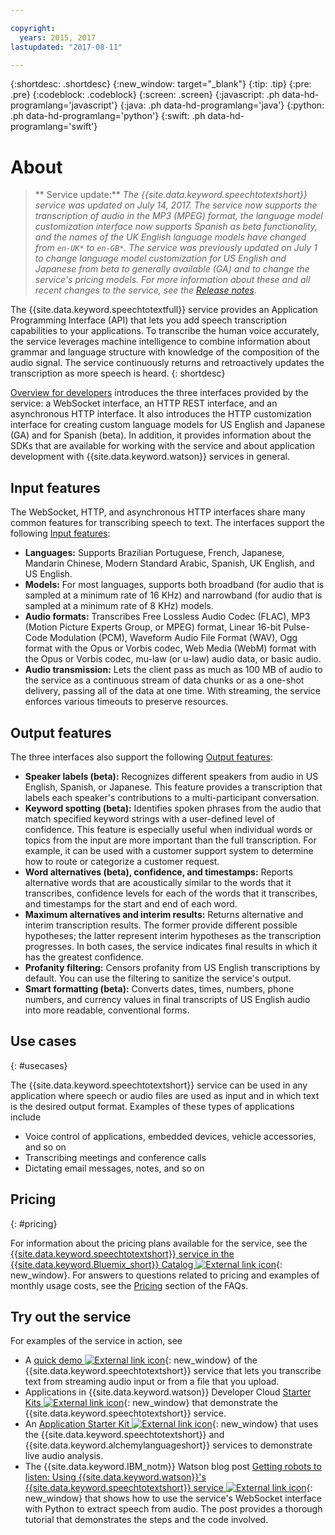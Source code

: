 ```yaml
---

copyright:
  years: 2015, 2017
lastupdated: "2017-08-11"

---
```


{:shortdesc: .shortdesc}
{:new_window: target="_blank"}
{:tip: .tip}
{:pre: .pre}
{:codeblock: .codeblock}
{:screen: .screen}
{:javascript: .ph data-hd-programlang='javascript'}
{:java: .ph data-hd-programlang='java'}
{:python: .ph data-hd-programlang='python'}
{:swift: .ph data-hd-programlang='swift'}

# About

> ** Service update:** *The {{site.data.keyword.speechtotextshort}} service was updated on July 14, 2017. The service now supports the transcription of audio in the MP3 (MPEG) format, the language model customization interface now supports Spanish as beta functionality, and the names of the UK English language models have changed from `en-UK*` to `en-GB*`. The service was previously updated on July 1 to change language model customization for US English and Japanese from beta to generally available (GA) and to change the service's pricing models. For more information about these and all recent changes to the service, see the [Release notes](/docs/services/speech-to-text/release-notes.html).*

The {{site.data.keyword.speechtotextfull}} service provides an Application Programming Interface (API) that lets you add speech transcription capabilities to your applications. To transcribe the human voice accurately, the service leverages machine intelligence to combine information about grammar and language structure with knowledge of the composition of the audio signal. The service continuously returns and retroactively updates the transcription as more speech is heard.
{: shortdesc}

[Overview for developers](/docs/services/speech-to-text/developer-overview.html) introduces the three interfaces provided by the service: a WebSocket interface, an HTTP REST interface, and an asynchronous HTTP interface. It also introduces the HTTP customization interface for creating custom language models for US English and Japanese (GA) and for Spanish (beta). In addition, it provides information about the SDKs that are available for working with the service and about application development with {{site.data.keyword.watson}} services in general.

## Input features

The WebSocket, HTTP, and asynchronous HTTP interfaces share many common features for transcribing speech to text. The interfaces support the following [Input features](/docs/services/speech-to-text/input.html):

-   **Languages:** Supports Brazilian Portuguese, French, Japanese, Mandarin Chinese, Modern Standard Arabic, Spanish, UK English, and US English.
-   **Models:** For most languages, supports both broadband (for audio that is sampled at a minimum rate of 16 KHz) and narrowband (for audio that is sampled at a minimum rate of 8 KHz) models.
-   **Audio formats:** Transcribes Free Lossless Audio Codec (FLAC), MP3 (Motion Picture Experts Group, or MPEG) format, Linear 16-bit Pulse-Code Modulation (PCM), Waveform Audio File Format (WAV), Ogg format with the Opus or Vorbis codec, Web Media (WebM) format with the Opus or Vorbis codec, mu-law (or u-law) audio data, or basic audio.
-   **Audio transmission:** Lets the client pass as much as 100 MB of audio to the service as a continuous stream of data chunks or as a one-shot delivery, passing all of the data at one time. With streaming, the service enforces various timeouts to preserve resources.

## Output features

The three interfaces also support the following [Output features](/docs/services/speech-to-text/output.html):

-   **Speaker labels (beta):** Recognizes different speakers from audio in US English, Spanish, or Japanese. This feature provides a transcription that labels each speaker's contributions to a multi-participant conversation.
-   **Keyword spotting (beta):** Identifies spoken phrases from the audio that match specified keyword strings with a user-defined level of confidence. This feature is especially useful when individual words or topics from the input are more important than the full transcription. For example, it can be used with a customer support system to determine how to route or categorize a customer request.
-   **Word alternatives (beta), confidence, and timestamps:** Reports alternative words that are acoustically similar to the words that it transcribes, confidence levels for each of the words that it transcribes, and timestamps for the start and end of each word.
-   **Maximum alternatives and interim results:** Returns alternative and interim transcription results. The former provide different possible hypotheses; the latter represent interim hypotheses as the transcription progresses. In both cases, the service indicates final results in which it has the greatest confidence.
-   **Profanity filtering:** Censors profanity from US English transcriptions by default. You can use the filtering to sanitize the service's output.
-   **Smart formatting (beta):** Converts dates, times, numbers, phone numbers, and currency values in final transcripts of US English audio into more readable, conventional forms.

## Use cases
{: #usecases}

The {{site.data.keyword.speechtotextshort}} service can be used in any application where speech or audio files are used as input and in which text is the desired output format. Examples of these types of applications include

-   Voice control of applications, embedded devices, vehicle accessories, and so on
-   Transcribing meetings and conference calls
-   Dictating email messages, notes, and so on

## Pricing
{: #pricing}

For information about the pricing plans available for the service, see the [{{site.data.keyword.speechtotextshort}} service in the {{site.data.keyword.Bluemix_short}} Catalog ![External link icon](../../icons/launch-glyph.svg "External link icon")](https://console.ng.bluemix.net/catalog/services/speech-to-text){: new_window}. For answers to questions related to pricing and examples of monthly usage costs, see the [Pricing](/docs/services/speech-to-text/faq.html#pricing) section of the FAQs.

## Try out the service

For examples of the service in action, see

-   A [quick demo ![External link icon](../../icons/launch-glyph.svg "External link icon")](https://speech-to-text-demo.mybluemix.net/){: new_window} of the {{site.data.keyword.speechtotextshort}} service that lets you transcribe text from streaming audio input or from a file that you upload.
-   Applications in {{site.data.keyword.watson}} Developer Cloud [Starter Kits ![External link icon](../../icons/launch-glyph.svg "External link icon")](http://www.ibm.com/watson/developercloud/starter-kits.html){: new_window} that demonstrate the {{site.data.keyword.speechtotextshort}} service.
-   An [Application Starter Kit ![External link icon](../../icons/launch-glyph.svg "External link icon")](https://audio-analysis-application-starter-kit.mybluemix.net/){: new_window} that uses the {{site.data.keyword.speechtotextshort}} and {{site.data.keyword.alchemylanguageshort}} services to demonstrate live audio analysis.
-   The {{site.data.keyword.IBM_notm}} Watson blog post [Getting robots to listen: Using {{site.data.keyword.watson}}'s {{site.data.keyword.speechtotextshort}} service ![External link icon](../../icons/launch-glyph.svg "External link icon")](https://www.ibm.com/blogs/watson/2016/07/getting-robots-listen-using-watsons-speech-text-service/){: new_window} that shows how to use the service's WebSocket interface with Python to extract speech from audio. The post provides a thorough tutorial that demonstrates the steps and the code involved.
